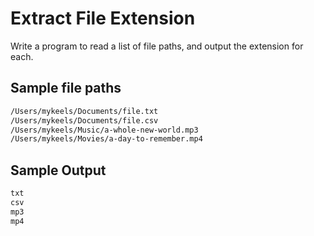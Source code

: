# Extract File Extension

Write a program to read a list of file paths, and output the extension for each.

## Sample file paths

```txt
/Users/mykeels/Documents/file.txt
/Users/mykeels/Documents/file.csv
/Users/mykeels/Music/a-whole-new-world.mp3
/Users/mykeels/Movies/a-day-to-remember.mp4
```

## Sample Output

```txt
txt
csv
mp3
mp4
```